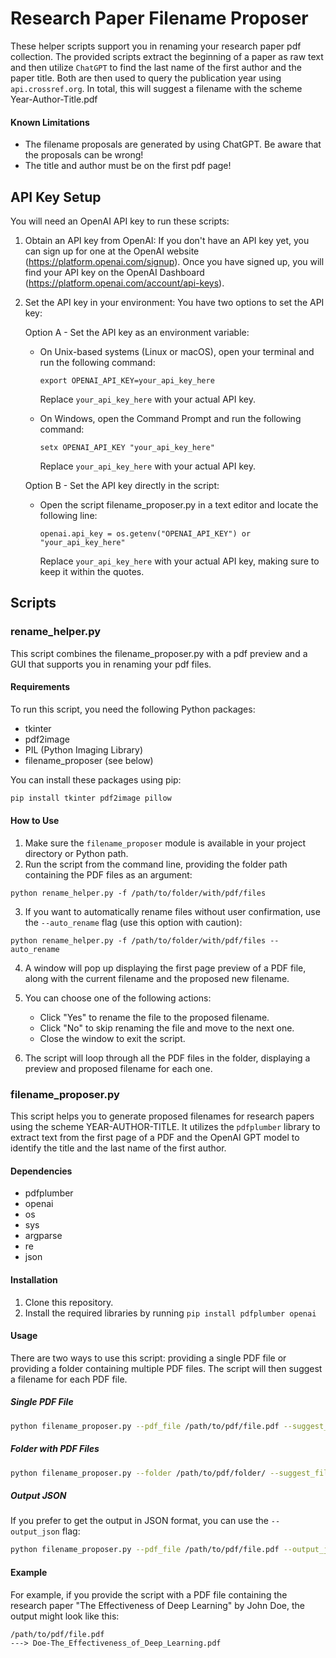 # Research Paper Filename Proposer

These helper scripts support you in renaming your research paper pdf collection. The provided scripts extract the beginning of a paper as raw text and then utilize `ChatGPT` to find the last name of the first author and the paper title. Both are then used to query the publication year using `api.crossref.org`. In total, this will suggest a filename with the scheme Year-Author-Title.pdf

#### Known Limitations

- The filename proposals are generated by using ChatGPT. Be aware that the proposals can be wrong!
- The title and author must be on the first pdf page!

## API Key Setup

You will need an OpenAI API key to run these scripts:

1. Obtain an API key from OpenAI:
   If you don't have an API key yet, you can sign up for one at the OpenAI website (https://platform.openai.com/signup). Once you have signed up, you will find your API key on the OpenAI Dashboard (https://platform.openai.com/account/api-keys).

2. Set the API key in your environment:
   You have two options to set the API key:

   Option A - Set the API key as an environment variable:
   - On Unix-based systems (Linux or macOS), open your terminal and run the following command:
     ```
     export OPENAI_API_KEY=your_api_key_here
     ```
     Replace `your_api_key_here` with your actual API key.

   - On Windows, open the Command Prompt and run the following command:
     ```
     setx OPENAI_API_KEY "your_api_key_here"
     ```
     Replace `your_api_key_here` with your actual API key.

   Option B - Set the API key directly in the script:
   - Open the script filename_proposer.py in a text editor and locate the following line:
     ```
     openai.api_key = os.getenv("OPENAI_API_KEY") or "your_api_key_here"
     ```
     Replace `your_api_key_here` with your actual API key, making sure to keep it within the quotes.

## Scripts

### rename_helper.py

This script combines the filename_proposer.py with a pdf preview and a GUI that supports you in renaming your pdf files.

#### Requirements

To run this script, you need the following Python packages:

- tkinter
- pdf2image
- PIL (Python Imaging Library)
- filename_proposer (see below)

You can install these packages using pip:

```bash
pip install tkinter pdf2image pillow
```

#### How to Use

1. Make sure the `filename_proposer` module is available in your project directory or Python path.
2. Run the script from the command line, providing the folder path containing the PDF files as an argument:

```
python rename_helper.py -f /path/to/folder/with/pdf/files
```

3. If you want to automatically rename files without user confirmation, use the `--auto_rename` flag (use this option with caution):

```
python rename_helper.py -f /path/to/folder/with/pdf/files --auto_rename
```

4. A window will pop up displaying the first page preview of a PDF file, along with the current filename and the proposed new filename.

5. You can choose one of the following actions:
    - Click "Yes" to rename the file to the proposed filename.
    - Click "No" to skip renaming the file and move to the next one.
    - Close the window to exit the script.

6. The script will loop through all the PDF files in the folder, displaying a preview and proposed filename for each one.

### filename_proposer.py

This script helps you to generate proposed filenames for research papers using the scheme YEAR-AUTHOR-TITLE. It utilizes the `pdfplumber` library to extract text from the first page of a PDF and the OpenAI GPT model to identify the title and the last name of the first author.

#### Dependencies

- pdfplumber
- openai
- os
- sys
- argparse
- re
- json

#### Installation

1. Clone this repository.
2. Install the required libraries by running `pip install pdfplumber openai`

#### Usage

There are two ways to use this script: providing a single PDF file or providing a folder containing multiple PDF files. The script will then suggest a filename for each PDF file.

##### Single PDF File

```bash
python filename_proposer.py --pdf_file /path/to/pdf/file.pdf --suggest_filename
```

##### Folder with PDF Files

```bash
python filename_proposer.py --folder /path/to/pdf/folder/ --suggest_filename
```

##### Output JSON

If you prefer to get the output in JSON format, you can use the `--output_json` flag:

```bash
python filename_proposer.py --pdf_file /path/to/pdf/file.pdf --output_json
```

#### Example

For example, if you provide the script with a PDF file containing the research paper "The Effectiveness of Deep Learning" by John Doe, the output might look like this:

```plaintext
/path/to/pdf/file.pdf
---> Doe-The_Effectiveness_of_Deep_Learning.pdf
```
